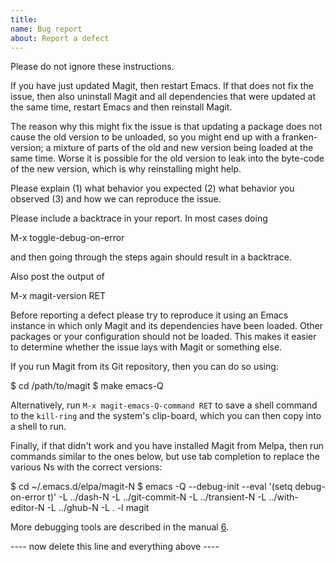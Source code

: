 ```yaml
---
title: 
name: Bug report
about: Report a defect
---
```


Please do not ignore these instructions.

If you have just updated Magit, then restart Emacs. If that does not fix the issue, then also uninstall Magit and all dependencies that were updated at the same time, restart Emacs and then reinstall Magit.

The reason why this might fix the issue is that updating a package does not cause the old version to be unloaded, so you might end up with a franken-version; a mixture of parts of the old and new version being loaded at the same time. Worse it is possible for the old version to leak into the byte-code of the new version, which is why reinstalling might help.

Please explain
  (1) what behavior you expected
  (2) what behavior you observed
  (3) and how we can reproduce the issue.

Please include a backtrace in your report.  In most cases doing

  M-x toggle-debug-on-error

and then going through the steps again should result in a backtrace.

Also post the output of

  M-x magit-version RET

Before reporting a defect please try to reproduce it using an Emacs instance in which only Magit and its dependencies have been loaded. Other packages or your configuration should not be loaded. This makes it easier to determine whether the issue lays with Magit or something else.

If you run Magit from its Git repository, then you can do so using:

  $ cd /path/to/magit
  $ make emacs-Q

Alternatively, run `M-x magit-emacs-Q-command RET` to save a shell command to the `kill-ring` and the system's clip-board, which you can then copy into a shell to run.

Finally, if that didn't work and you have installed Magit from Melpa, then run commands similar to the ones below, but use tab completion to replace the various Ns with the correct versions:

  $ cd ~/.emacs.d/elpa/magit-N
  $ emacs -Q --debug-init --eval '(setq debug-on-error t)' -L ../dash-N -L ../git-commit-N -L ../transient-N -L ../with-editor-N -L ../ghub-N -L . -l magit

More debugging tools are described in the manual [6].

  [6]: https://magit.vc/manual/magit/Debugging-Tools.html

---- now delete this line and everything above ----
